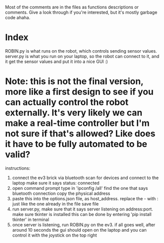 Most of the comments are in the files as functions descriptions or comments. Give a look through if you're interested, but it's mostly garbage code ahaha.

# Index
ROBIN.py is what runs on the robot, which controls sending sensor values.
server.py is what you run on your laptop, so the robot can connect to it, and it get the sensor values and put it into a nice GUI :)

# Note: this is not the final version, more like a first design to see if you can actually control the robot externally. It's very likely we can make a real-time controller but I'm not sure if that's allowed? Like does it have to be fully automated to be valid?

instructions:
1. connect the ev3 brick via bluetooth
	scan for devices and connect to the laptop
	make sure it says status: connected
2. open command prompt
	type in 'ipconfig /all'
	find the one that says bluetooth connection
	copy the physical address
3. paste this into the options.json file, as host_address.
	replace the - with : just like the one already in the file
	save file
4. run server.py, make sure that it says server listening on address:port.
	make sure tkinter is installed
	this can be done by entering 'pip install tkinter' in terminal
5. once server is listening, run ROBIN.py on the ev3.
	if all goes well, after around 10 seconds the gui should open on the laptop and you can control it with the joystick on the top right